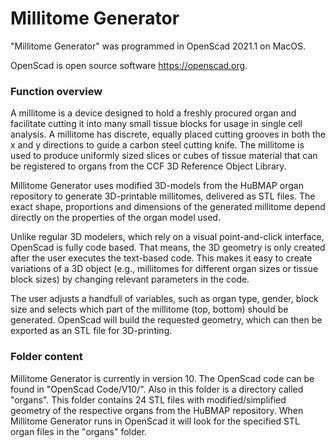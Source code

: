 # Millitome Generator

"Millitome Generator" was programmed in OpenScad 2021.1 on MacOS.

OpenScad is open source software https://openscad.org.

<h3>Function overview</h3>

A millitome is a device designed to hold a freshly procured organ and facilitate cutting it into many small tissue blocks for usage in single cell analysis. A millitome has discrete, equally placed cutting grooves in both the x and y directions to guide a carbon steel cutting knife. The millitome is used to produce uniformly sized slices or cubes of tissue material that can be registered to organs from the CCF 3D Reference Object Library.

Millitome Generator uses modified 3D-models from the HuBMAP organ repository to generate 3D-printable millitomes, delivered as STL files. The exact shape, proportions and dimensions of the generated millitome depend directly on the properties of the organ model used.

Unlike regular 3D modelers, which rely on a visual point-and-click interface, OpenScad is fully code based. That means, the 3D geometry is only created after the user executes the text-based code. This makes it easy to create variations of a 3D object (e.g., millitomes for different organ sizes or tissue block sizes) by changing relevant parameters in the code.

The user adjusts a handfull of variables, such as organ type, gender, block size and selects which part of the millitome (top, bottom) should be generated. OpenScad will build the requested geometry, which can then be exported as an STL file for 3D-printing.

<h3>Folder content</h3>

Millitome Generator is currently in version 10. The OpenScad code can be found in "OpenScad Code/V10/". Also in this folder is a directory called "organs". This folder contains 24 STL files with modified/simplified geometry of the respective organs from the HuBMAP repository. When Millitome Generator runs in OpenScad it will look for the specified STL organ files in the "organs" folder.

